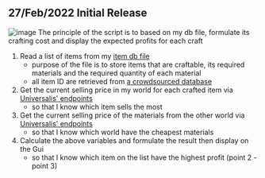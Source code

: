 


## 27/Feb/2022 Initial Release
![image](https://user-images.githubusercontent.com/21898084/155884628-5c08a030-4e30-44c8-a04c-cd67f1cf4fba.png)
The principle of the script is to based on my db file, formulate its crafting cost and display the expected profits for each craft

1) Read a list of items from my <a href="https://github.com/teoshinjiat/FFXIV-Menu/blob/main/db/item_profit.json">item db file</a> 
      - purpose of the file is to store items that are craftable, its required materials and the required quantity of each material
      - all item ID are retrieved from <a href="https://github.com/xivapi/ffxiv-datamining/blob/master/csv/Item.csv">a crowdsourced database</a> 
2) Get the current selling price in my world for each crafted item via <a href="https://universalis.app/docs/index.html">Universalis' endpoints</a> 
      - so that I know which item sells the most
3) Get the current selling price of the materials from the other world via <a href="https://universalis.app/docs/index.html">Universalis' endpoints</a> 
      - so that I know which world have the cheapest materials
4) Calculate the above variables and formulate the result then display on the Gui
      - so that I know which item on the list have the highest profit (point 2 - point 3)


